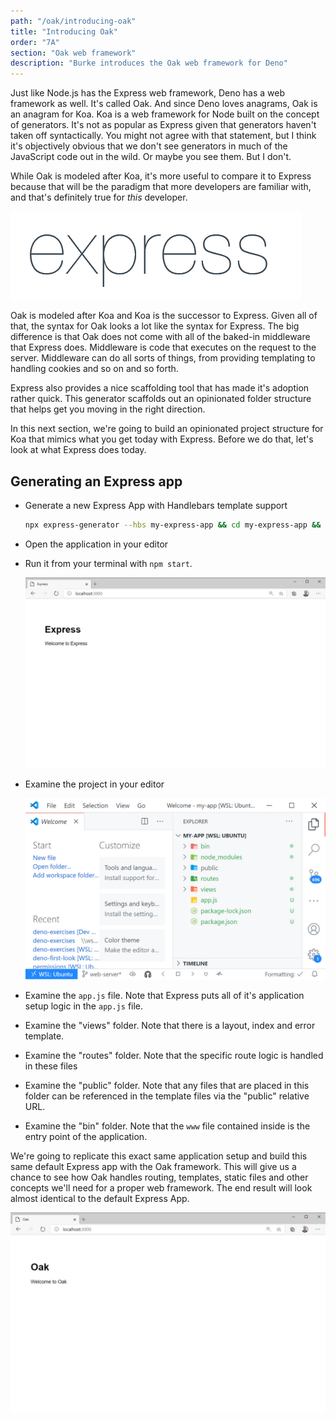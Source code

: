 ```yaml
---
path: "/oak/introducing-oak"
title: "Introducing Oak"
order: "7A"
section: "Oak web framework"
description: "Burke introduces the Oak web framework for Deno"
---
```


Just like Node.js has the Express web framework, Deno has a web framework as well. It's called Oak. And since Deno loves anagrams, Oak is an anagram for Koa. Koa is a web framework for Node built on the concept of generators. It's not as popular as Express given that generators haven't taken off syntactically. You might not agree with that statement, but I think it's objectively obvious that we don't see generators in much of the JavaScript code out in the wild. Or maybe you see them. But I don't.

While Oak is modeled after Koa, it's more useful to compare it to Express because that will be the paradigm that more developers are familiar with, and that's definitely true for _this_ developer.

![Express JS Logo](../images/Expressjs.png)

Oak is modeled after Koa and Koa is the successor to Express. Given all of that, the syntax for Oak looks a lot like the syntax for Express. The big difference is that Oak does not come with all of the baked-in middleware that Express does. Middleware is code that executes on the request to the server. Middleware can do all sorts of things, from providing templating to handling cookies and so on and so forth.

Express also provides a nice scaffolding tool that has made it's adoption rather quick. This generator scaffolds out an opinionated folder structure that helps get you moving in the right direction.

In this next section, we're going to build an opinionated project structure for Koa that mimics what you get today with Express. Before we do that, let's look at what Express does today.

## Generating an Express app

- Generate a new Express App with Handlebars template support

  ```bash
  npx express-generator --hbs my-express-app && cd my-express-app && npm i
  ```

- Open the application in your editor

- Run it from your terminal with `npm start`.

  ![Default Express app in browser](../images/default-express-app.jpg)

- Examine the project in your editor

  ![Express app open in VS Code](../images/express-app.jpg)

- Examine the `app.js` file. Note that Express puts all of it's application setup logic in the `app.js` file.
- Examine the "views" folder. Note that there is a layout, index and error template.
- Examine the "routes" folder. Note that the specific route logic is handled in these files
- Examine the "public" folder. Note that any files that are placed in this folder can be referenced in the template files via the "public" relative URL.
- Examine the "bin" folder. Note that the `www` file contained inside is the entry point of the application.

We're going to replicate this exact same application setup and build this same default Express app with the Oak framework. This will give us a chance to see how Oak handles routing, templates, static files and other concepts we'll need for a proper web framework. The end result will look almost identical to the default Express App.

![Default Oak app in browser](../images/oak-default-app.jpg)
